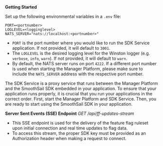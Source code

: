 **Getting Started**

Set up the following environmental variables in a  `.env`  file:
```
PORT=<portnumber>
LOGLEVEL=<logginglevel>
NATS_SERVER="nats://localhost:<portnumber>"
```
-   `PORT` is the port number where you would like to run the SDK Service application. If not provided, it will default to  `3001`.
-   The `LOGLEVEL` is the desired logging level for the Winston logger (e.g.  `verbose`,  `info`,  `warn`). If not provided, it will default to  `warn`.
-   By default, the NATS server runs on port `4222`. If a different port number is used when starting the Manager Platform, please make sure to include the `NATS_SERVER` address with the respective port number.

The SDK Service is a proxy service that runs between the Manager Platform and the SmoothSail SDK embedded in your application. To ensure that your application runs properly, it is crucial that you run your applications in the correct order. First, start the Manager Platform and SDK Service. Then, you are ready to start using the SmoothSail SDK in your application.

**Server Sent Events (SSE) Endpoint**
 *GET /api/ff-updates-stream*
-   This SSE endpoint is used for the delivery of the feature flag ruleset upon initial connection and real time updates to flag data.
-   To access this stream, the proper SDK key must be provided as an Authorization header when making a request to connect.
